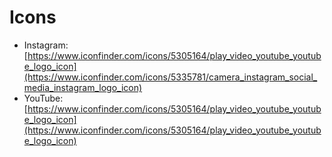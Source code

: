 
# Icons

- Instagram:[https://www.iconfinder.com/icons/5305164/play_video_youtube_youtube_logo_icon](https://www.iconfinder.com/icons/5335781/camera_instagram_social_media_instagram_logo_icon)
- YouTube: [https://www.iconfinder.com/icons/5305164/play_video_youtube_youtube_logo_icon](https://www.iconfinder.com/icons/5305164/play_video_youtube_youtube_logo_icon)
